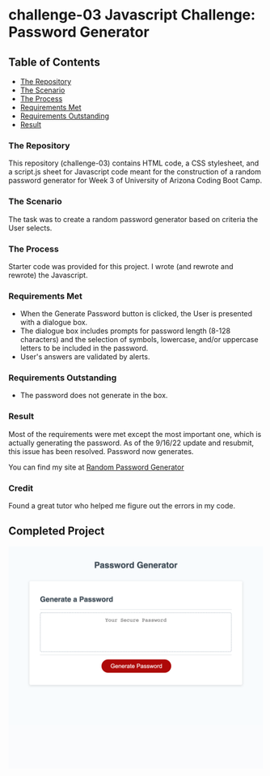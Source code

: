 # challenge-03 Javascript Challenge: Password Generator

## **Table of Contents**
* [The Repository](#the-repository)
* [The Scenario](#the-scenario)
* [The Process](#the-process)
* [Requirements Met](#requirements-met)
* [Requirements Outstanding](#requirements-outstanding)
* [Result](#result)

### **The Repository**
This repository (challenge-03) contains HTML code, a CSS stylesheet, and a script.js sheet for Javascript code meant for the construction of a random password generator for Week 3 of University of Arizona Coding Boot Camp.

### **The Scenario**
The task was to create a random password generator based on criteria the User selects. 

### **The Process**
Starter code was provided for this project. I wrote (and rewrote and rewrote) the Javascript.

### **Requirements Met**
* When the Generate Password button is clicked, the User is presented with a dialogue box.
* The dialogue box includes prompts for password length (8-128 characters) and the selection of symbols, lowercase, and/or uppercase letters to be included in the password.
* User's answers are validated by alerts.

### **Requirements Outstanding**
* The password does not generate in the box.

### **Result**
Most of the requirements were met except the most important one, which is actually generating the password. As of the 9/16/22 update and resubmit, this issue has been resolved. Password now generates.


You can find my site at [Random Password Generator](https://jlmayo.github.io/random-password-generator/)

### **Credit**
Found a great tutor who helped me figure out the errors in my code.


## **Completed Project**
![Screenshot of Password Generator](assets/_Users_jennifermayo_Documents_AZBootcamp_projects_challenge-03_index.html.png)

